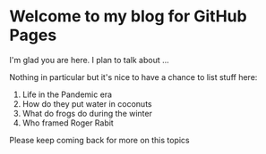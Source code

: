 # Welcome to my blog for GitHub Pages

I'm glad you are here. I plan to talk about ...

Nothing in particular but it's nice to have a chance to list stuff here:
1. Life in the Pandemic era
1. How do they put water in coconuts
1. What do frogs do during the winter
1. Who framed Roger Rabit

Please keep coming back for more on this topics
